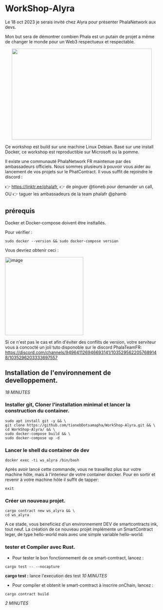 # WorkShop-Alyra

Le 18 oct 2023 je serais invité chez Alyra pour présenter PhalaNetwork aux devs.

Mon but sera de démontrer combien Phala est un putain de projet a même de changer le monde pour un Web3 respectueux et respectable.

<p align="center">
  <img  width="460" height="300" src="https://github.com/tionebDotsamapha/WorkShop-Alyra/assets/16654460/3d3505b9-7c0f-45ad-9d82-746335ef3413">
</p>

Ce workshop est build sur une machine Linux Debian. 
Basé sur une install Docker, ce workshop est reproductible sur Microsoft ou la pomme.

Il existe une communauté PhalaNetwork FR maintenue par des ambassadeurs officiels. 
Nous sommes plusieurs à pouvoir vous aider au lancement de vos projets sur le PhatContract.
Il vous suffit de rejoindre le discord :

👉 https://linktr.ee/phalafr, 
👉 de pinguer @tioneb pour demander un call,
OU
👉 taguer les ambassadeurs de la team phalafr @phamb


## prérequis

Docker et Docker-compose doivent être insttallés.

Pour vérifier :

``` sudo docker --version && sudo docker-compose version ```

Vous devriez obtenir ceci : 

<img width="257" alt="image" src="https://github.com/tionebDotsamapha/WorkShop-Alyra/assets/16654460/f9fcb9b5-b60b-4402-8e5c-69daab67282c">

Si ce n'est pas le cas et afin d'éviter des conflits de version, votre serviteur vous à concocté un joli tuto disponoble sur le discord PhalaTeamFR:
https://discord.com/channels/949641126946693141/1035295622057689148/1035296203333697557
## Installation de l'environnement de develloppement.
*18 MINUTES*

### Installer git, Cloner l'installation minimal et lancer la construction du container.

``` 
sudo apt install git -y && \
git clone https://github.com/tionebDotsamapha/WorkShop-Alyra.git && \
cd WorkShop-Alyra/ && \
sudo docker-compose build && \
sudo docker-compose up -d
```
### Lancer le shell du container de dev
```
docker exec -ti ws_alyra /bin/bash
```
Après avoir lancé cette commande, vous ne travaillez plus sur votre machine hôte, mais à l'interieur de votre container docker.
Pour en sortir et revenir à votre machine hôte il suffit de tapper: 
```
exit
```
### Créer un nouveau projet.
```
cargo contract new ws_alyra && \
cd ws_alyra
```
A ce stade, vous beneficiez d'un environnement DEV de smartcontracts ink, tout neuf.
La création de ce nouveau projet implémente un SmartContract leger, de type hello-world mais avec une simple variable hello-world.

### tester et Compiler avec Rust.
- Pour tester le bon fonctionnement de ce smart-comtract, lancez :  
```
cargo test -- --nocapture
```
**cargo test :** lance l'execution des test
*10 MINUTES*

- Pour compiler et obtenit le smart-comtract à inscrire onChain, lancez :
```
cargo contract build
```
*2 MINUTES*
